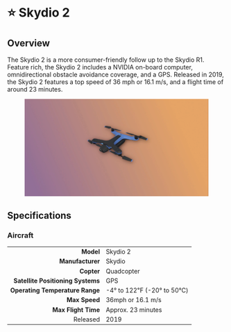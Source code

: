 # ⭐ Skydio 2

## Overview

The Skydio 2 is a more consumer-friendly follow up to the Skydio R1.  Feature rich, the Skydio 2 includes a NVIDIA on-board computer, omnidirectional obstacle avoidance coverage, and a GPS.  Released in 2019, the Skydio 2 features a top speed of 36 mph or 16.1 m/s, and a flight time of around 23 minutes.

<figure><img src="../../.gitbook/assets/image (13).png" alt=""><figcaption></figcaption></figure>

## Specifications

### Aircraft

|                                   |                           |
| --------------------------------: | ------------------------- |
|                         **Model** | Skydio 2                  |
|                  **Manufacturer** | Skydio                    |
|                        **Copter** | Quadcopter                |
| **Satellite Positioning Systems** | GPS                       |
|   **Operating Temperature Range** | -4° to 122℉ (-20° to 50℃) |
|                     **Max Speed** | 36mph or 16.1 m/s         |
|               **Max Flight Time** | Approx. 23 minutes        |
|                          Released | 2019                      |
